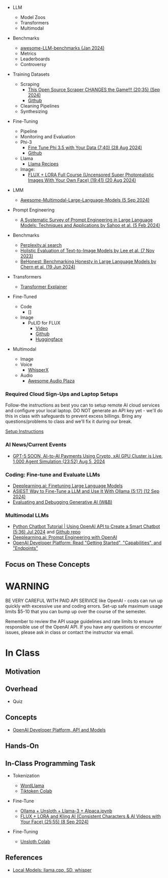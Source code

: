 * LLM

  * Model Zoos
  * Transformers
  * Multimodal

* Benchmarks
  
  * [awesome-LLM-benchmarks (Jan 2024)](https://github.com/wgwang/awesome-LLM-benchmarks)
  * Metrics
  * Leaderboards
  * Controversy

* Training Datasets
  * Scraping
    * [This Open Source Scraper CHANGES the Game!!! (20:35) (Sep 2024)](https://www.youtube.com/watch?v=45hMI2QH1c8)
    * [Github](https://www.automation-campus.com/downloads/scrapemaster)
  * Cleaning Pipelines
  * Synthesizing

* Fine-Tuning
  * Pipeline
  * Monitoring and Evaluation
  * Phi-3
    * [Fine Tune Phi 3.5 with Your Data (7:40) (28 Aug 2024)](https://www.youtube.com/watch?v=g3zhGnUSfio)
    * [Github](https://github.com/microsoft/Phi-3CookBook/blob/main/code/04.Finetuning/Phi-3-finetune-qlora-python.ipynb)
  * Llama
    * [Llama Recipes](https://github.com/Meta-Llama/llama-recipes)
  * Image:
    * [FLUX + LORA Full Course (Uncensored Super Photorealistic Images With Your Own Face) (19:41) (20 Aug 2024)](https://www.youtube.com/watch?v=1m7ZVCy3728)

* LMM
  
  * [Awesome-Multimodal-Large-Language-Models (5 Sep 2024)](https://github.com/BradyFU/Awesome-Multimodal-Large-Language-Models)



* Prompt Engineering
  * [A Systematic Survey of Prompt Engineering in Large Language Models: Techniques and Applications by Sahoo et al. (5 Feb 2024)](https://www.semanticscholar.org/paper/A-Systematic-Survey-of-Prompt-Engineering-in-Large-Sahoo-Singh/31d2ccff82e313eb5c1620c44bb8322da4a38513)

* Benchmarks
  * [Perplexity.ai search](https://www.perplexity.ai/search/recent-survey-of-benchmarks-RNQOwDocRMKydokO9XGg7w)
  * [Holistic Evaluation of Text-to-Image Models by Lee et al. (7 Nov 2023)](https://arxiv.org/pdf/2311.04287)
  * [BeHonest: Benchmarking Honesty in Large Language Models by Chern et al. (19 Jun 2024)](https://www.semanticscholar.org/paper/BeHonest%3A-Benchmarking-Honesty-in-Large-Language-Chern-Hu/5c1e031b21bb8ea1bd652c5a4a1b2cf32149e521)

* Transformers
  * [Transformer Explainer](https://poloclub.github.io/transformer-explainer/)

* Fine-Tuned
  * Code
    * []
  * Image
    * PuLID for FLUX
      * [Video](https://www.youtube.com/watch?v=jyGz-vGrp88)
      * [Github](https://github.com/ToTheBeginning/PuLID)
      * [Huggingface](https://huggingface.co/spaces/yanze/PuLID-FLUX)
* Multimodal
  * Image
  * Voice
    * [WhisperX](https://github.com/m-bain/whisperX)
  * Audio
    * [Awesome Audio Plaza](https://github.com/metame-ai/awesome-audio-plaza?tab=readme-ov-file)

**<END>**


### Required Cloud Sign-Ups and Laptop Setups

Follow-the instructions as best you can to setup remote AI cloud services and configure your local laptop. DO NOT generate an API key yet - we'll do this in class with safeguards to prevent excess billings. Bring any questions/problems to class and we'll fix it during our break.

[Setup Instructions](../modules/signups_setups.md)

### AI News/Current Events

* [GPT-5 SOON, AI-to-AI Payments Using Crypto, xAI GPU Cluster is Live, 1,000 Agent Simulation (23:52) Aug 5, 2024](https://www.youtube.com/watch?v=7c3t5jAg0v4)

### Coding: Fine-tune and Evaluate LLMs

* [Deeplearning.ai: Finetuning Large Language Models](https://learn.deeplearning.ai/courses/finetuning-large-language-models/lesson/1/introduction)
* [ASIEST Way to Fine-Tune a LLM and Use It With Ollama (5:17) (12 Sep 2024)](https://www.youtube.com/watch?v=pxhkDaKzBaY)
* [Evaluating and Debugging Generative AI (W&B)](https://learn.deeplearning.ai/courses/evaluating-debugging-generative-ai/lesson/1/introduction)

### Multimodal LLMs

* [Python Chatbot Tutorial | Using OpenAI API to Create a Smart Chatbot (5:36) Jul 2024](https://www.youtube.com/watch?v=w55C8cLWz74)  and [Github repo](https://github.com/debeshm/Python-ChatGPT/blob/main/chatbot.py)
* [Deeplearning.ai: Prompt Engineering with OpenAI](https://learn.deeplearning.ai/courses/chatgpt-prompt-eng/lesson/2/guidelines)
* [OpenAI Developer Platform: Read "Getting Started", "Capabilities", and "Endpoints"](https://platform.openai.com/docs/overview)

## Focus on These Concepts

# WARNING

BE VERY CAREFUL WITH PAID API SERVICE like OpenAI - costs can run up quickly with excessive use and coding errors. Set-up safe maximum usage limits $5-10 that you can bump up over the course of the semester.

Remember to review the API usage guidelines and rate limits to ensure responsible use of the OpenAI API. If you have any questions or encounter issues, please ask in class or contact the instructor via email.

# In Class



## Motivation

## Overhead

* Quiz

## Concepts

* [OpenAI Developer Platform, API and Models](https://platform.openai.com/docs)

## Hands-On

## In-Class Programming Task

* Tokenization
  * [WordLlama](https://github.com/dleemiller/WordLlama/blob/main/tutorials/extract_token_embeddings.md)
  * [Tiktoken Colab](https://colab.research.google.com/github/openai/openai-cookbook/blob/main/examples/How_to_count_tokens_with_tiktoken.ipynb)
* Fine-Tune
  * [Ollama  + Unsloth + Llama-3 + Alpaca.ipynb](https://colab.research.google.com/drive/1WZDi7APtQ9VsvOrQSSC5DDtxq159j8iZ?usp=sharing)
  * [FLUX + LORA and Kling AI (Consistent Characters & AI Videos with Your Face) (25:55) (8 Sep 2024)](https://www.youtube.com/watch?v=mUR8CUmDbo0)

* Fine-Tuning
  * [Unsloth Colab](https://github.com/unslothai/unsloth)
  
## References

* [Local Models: llama.cpp, SD, whisper](https://www.qt.io/blog/examples-of-local-llm-usage?ref=dailydev)